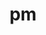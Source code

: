 ---
sub_projects:
- project_email: linux-pm@vger.kernel.org
  project_link_name: linux-pm
  project_maintainers: ''
  project_name: linux-pm
  project_patches_project_url: http://patches.linaro.org/api/projects/139/?format=json
  project_scm_project_url: git://git.kernel.org/pub/scm/linux/kernel/git/torvalds/linux.git
  project_project_url: https://git.kernel.org/pub/scm/linux/kernel/git/torvalds/linux.git/commit
- project_email: pm-qa
  project_link_name: pm-qa
  project_maintainers: ''
  project_name: pm-qa
  project_patches_project_url: http://patches.linaro.org/api/projects/95/?format=json
  project_scm_project_url: http://git.linaro.org/tools/pm-qa.git
  project_project_url: http://git.linaro.org/tools/pm-qa.git
title: pm
---